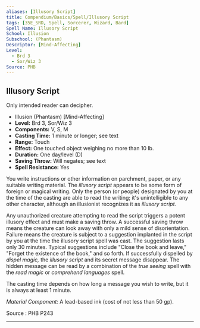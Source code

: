 ```yaml
---
aliases: [Illusory Script]
title: Compendium/Basics/Spell/Illusory Script
tags: [35E_SRD, Spell, Sorcerer, Wizard, Bard]
Spell Name: Illusory Script
School: Illusion
Subschool: (Phantasm)
Descriptor: [Mind-Affecting]
Level:
  - Brd 3
  - Sor/Wiz 3
Source: PHB
---
```



## Illusory Script

Only intended reader can decipher.

*   Illusion (Phantasm) [Mind-Affecting]
*   **Level:** Brd 3, Sor/Wiz 3
*   **Components:** V, S, M
*   **Casting Time:** 1 minute or longer; see text
*   **Range:** Touch
*   **Effect:** One touched object weighing no more than 10 lb.
*   **Duration:** One day/level (D)
*   **Saving Throw:** Will negates; see text
*   **Spell Resistance:** Yes

<p>You write instructions or other information on parchment, paper, or any suitable writing material. The <i>illusory script</i> appears to be some form of foreign or magical writing. Only the person (or people) designated by you at the time of the casting are able to read the writing; it's unintelligible to any other character, although an illusionist recognizes it as <i>illusory script.</i></p><p>Any unauthorized creature attempting to read the script triggers a potent illusory effect and must make a saving throw. A successful saving throw means the creature can look away with only a mild sense of disorientation. Failure means the creature is subject to a suggestion implanted in the script by you at the time the illusory script spell was cast. The suggestion lasts only 30 minutes. Typical suggestions include "Close the book and leave," "Forget the existence of the book," and so forth. If successfully dispelled by <i>dispel magic,</i> the <i>illusory script</i> and its secret message disappear. The hidden message can be read by a combination of the <i>true seeing</i> spell with the <i>read magic</i> or <i>comprehend languages</i> spell.</p><p>The casting time depends on how long a message you wish to write, but it is always at least 1 minute.</p><p><i>Material Component:</i> A lead-based ink (cost of not less than 50 gp).</p>

Source : PHB P243

---
